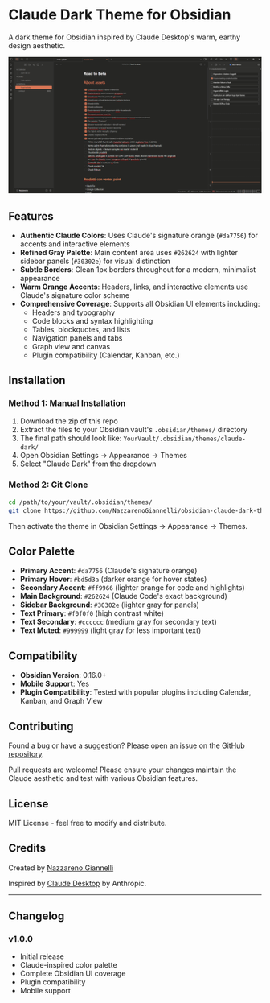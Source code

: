 # Claude Dark Theme for Obsidian

A dark theme for Obsidian inspired by Claude Desktop's warm, earthy design aesthetic.

![Claude Dark Theme Preview](https://github.com/NazzarenoGiannelli/obsidian-claude-dark-theme/blob/main/preview.png)

## Features

- **Authentic Claude Colors**: Uses Claude's signature orange (`#da7756`) for accents and interactive elements
- **Refined Gray Palette**: Main content area uses `#262624` with lighter sidebar panels (`#30302e`) for visual distinction
- **Subtle Borders**: Clean 1px borders throughout for a modern, minimalist appearance
- **Warm Orange Accents**: Headers, links, and interactive elements use Claude's signature color scheme
- **Comprehensive Coverage**: Supports all Obsidian UI elements including:
  - Headers and typography
  - Code blocks and syntax highlighting
  - Tables, blockquotes, and lists
  - Navigation panels and tabs
  - Graph view and canvas
  - Plugin compatibility (Calendar, Kanban, etc.)

## Installation

### Method 1: Manual Installation

1. Download the zip of this repo
2. Extract the files to your Obsidian vault's `.obsidian/themes/` directory
3. The final path should look like: `YourVault/.obsidian/themes/claude-dark/`
4. Open Obsidian Settings → Appearance → Themes
5. Select "Claude Dark" from the dropdown

### Method 2: Git Clone

```bash
cd /path/to/your/vault/.obsidian/themes/
git clone https://github.com/NazzarenoGiannelli/obsidian-claude-dark-theme.git claude-dark
```

Then activate the theme in Obsidian Settings → Appearance → Themes.

## Color Palette

- **Primary Accent**: `#da7756` (Claude's signature orange)
- **Primary Hover**: `#bd5d3a` (darker orange for hover states)
- **Secondary Accent**: `#ff9966` (lighter orange for code and highlights)
- **Main Background**: `#262624` (Claude Code's exact background)
- **Sidebar Background**: `#30302e` (lighter gray for panels)
- **Text Primary**: `#f0f0f0` (high contrast white)
- **Text Secondary**: `#cccccc` (medium gray for secondary text)
- **Text Muted**: `#999999` (light gray for less important text)

## Compatibility

- **Obsidian Version**: 0.16.0+
- **Mobile Support**: Yes
- **Plugin Compatibility**: Tested with popular plugins including Calendar, Kanban, and Graph View

## Contributing

Found a bug or have a suggestion? Please open an issue on the [GitHub repository](https://github.com/NazzarenoGiannelli/obsidian-claude-dark-theme/issues).

Pull requests are welcome! Please ensure your changes maintain the Claude aesthetic and test with various Obsidian features.

## License

MIT License - feel free to modify and distribute.

## Credits

Created by [Nazzareno Giannelli](https://github.com/NazzarenoGiannelli)

Inspired by [Claude Desktop](https://claude.ai) by Anthropic.

---

## Changelog

### v1.0.0

- Initial release
- Claude-inspired color palette
- Complete Obsidian UI coverage
- Plugin compatibility
- Mobile support
